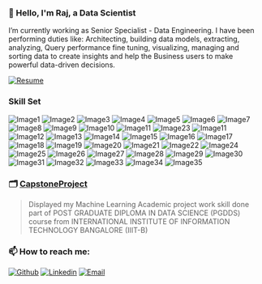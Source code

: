 ### 👋 Hello, I'm Raj, a Data Scientist

I’m currently working as Senior Specialist - Data Engineering. I have been performing duties like: Architecting, building data models, extracting, analyzing, Query performance fine tuning, visualizing, managing and sorting data to create insights and help the Business users to make powerful data-driven decisions.

[![Resume](https://img.shields.io/badge/-Resume-1A5C71?style=for-the-badge&logo=adobe&logoWidth=40&labelColor=C6CB00&link=https://github.com/raparama/raparama/blob/main/Rajasekaran_Paramasivam_DS.pdf)](https://github.com/raparama/raparama/blob/main/Rajasekaran_Paramasivam_DS.pdf)

### Skill Set

![Image1](https://img.shields.io/badge/PYTHON-1A5C71?style=flat-square)
![Image2](https://img.shields.io/badge/MATPLOTLIB-1A5C71?style=flat-square)
![Image3](https://img.shields.io/badge/PANDAS-1A5C71?style=flat-square)
![Image4](https://img.shields.io/badge/NUMPY-1A5C71?style=flat-square)
![Image5](https://img.shields.io/badge/SEABORN-1A5C71?style=flat-square)
![Image6](https://img.shields.io/badge/STATSMODELS-1A5C71?style=flat-square)
![Image7](https://img.shields.io/badge/SKLEARN-1A5C71?style=flat-square)
![Image8](https://img.shields.io/badge/SCIPY-1A5C71?style=flat-square)
![Image9](https://img.shields.io/badge/DATABRICKS-1A5C71?style=flat-square)
![Image10](https://img.shields.io/badge/CASSANDRA-1A5C71?style=flat-square)
![Image11](https://img.shields.io/badge/APACHESPARK-1A5C71?style=flat-square)
![Image23](https://img.shields.io/badge/DB2-1A5C71?style=flat-square)
![Image11](https://img.shields.io/badge/APACHEHADOOP-1A5C71?style=flat-square)
![Image12](https://img.shields.io/badge/SQOOP-1A5C71?style=flat-square)
![Image13](https://img.shields.io/badge/HIVE-1A5C71?style=flat-square)
![Image14](https://img.shields.io/badge/HUE-1A5C71?style=flat-square)
![Image15](https://img.shields.io/badge/HBASE-1A5C71?style=flat-square)
![Image16](https://img.shields.io/badge/MAPREDUCE-1A5C71?style=flat-square)
![Image17](https://img.shields.io/badge/NEO4j-1A5C71?style=flat-square)
![Image18](https://img.shields.io/badge/ORACLE-1A5C71?style=flat-square)
![Image19](https://img.shields.io/badge/MSSQLServer-1A5C71?style=flat-square)
![Image20](https://img.shields.io/badge/SSIS-1A5C71?style=flat-square)
![Image21](https://img.shields.io/badge/SSRS-1A5C71?style=flat-square) 
![Image22](https://img.shields.io/badge/TERADATA-1A5C71?style=flat-square)
![Image24](https://img.shields.io/badge/NETEZZA-1A5C71?style=flat-square)
![Image25](https://img.shields.io/badge/MYSQL-1A5C71?style=flat-square)
![Image26](https://img.shields.io/badge/MICROSTRATEGY-1A5C71?style=flat-square)
![Image27](https://img.shields.io/badge/TABLEAU-1A5C71?style=flat-square)
![Image28](https://img.shields.io/badge/POWERBI-1A5C71?style=flat-square)
![Image29](https://img.shields.io/badge/ARCADIADATAANALYSIS-1A5C71?style=flat-square)
![Image30](https://img.shields.io/badge/GITHUB-1A5C71?style=flat-square)
![Image31](https://img.shields.io/badge/JIRA-1A5C71?style=flat-square)
![Image32](https://img.shields.io/badge/SCRUM-1A5C71?style=flat-square)
![Image33](https://img.shields.io/badge/JUPYTER-1A5C71?style=flat-square)
![Image34](https://img.shields.io/badge/EXCEL-1A5C71?style=flat-square)
![Image35](https://img.shields.io/badge/PYSPARK-1A5C71?style=flat-square)


### 🗂 [CapstoneProject](https://github.com/raparama/CapstoneProject)
> Displayed my Machine Learning Academic project work skill done part of POST GRADUATE DIPLOMA IN DATA SCIENCE (PGDDS) course from INTERNATIONAL INSTITUTE OF INFORMATION TECHNOLOGY BANGALORE (IIIT-B)

### 📫 How to reach me:

[![Github](https://img.shields.io/badge/-github-1A5C71?style=for-the-badge&logo=github&logoWidth=40&link=https://github.com/raparama&labelColor=C6CB00)](https://github.com/raparama)
[![Linkedin](https://img.shields.io/badge/-LinkedIn-1A5C71?style=for-the-badge&logo=Linkedin&logoWidth=40&labelColor=C6CB00&link=https://www.linkedin.com/in/rparama/)](https://www.linkedin.com/in/rparama/)
[![Email](https://img.shields.io/badge/-rajasekaran@rparama.com-1A5C71?style=for-the-badge&logo=gmail&logoWidth=40&link=mailto:rajasekaran@rparama.com&labelColor=C6CB00)](mailto:rajasekaran@rparama.com)


<!--
**raparama/raparama** is a ✨ _special_ ✨ repository because its `README.md` (this file) appears on your GitHub profile.




Here are some ideas to get you started:



- 👯 I’m looking to collaborate on ...
- 🤔 I’m looking for help with ...
- 💬 Ask me about ...
- 📫 How to reach me: ...
- 😄 Pronouns: ...
- ⚡ Fun fact: ...

[![Linkedin Badge](https://img.shields.io/badge/-linkedin-0B66C2?style=plastic&logo=Linkedin&logoColor=white&link=https://www.linkedin.com/in/rparama/)] (https://www.linkedin.com/in/rparama/) 


https://img.shields.io/badge/-github-1A5C71?style=for-the-badge&logo=github&logoWidth&=40&link=https://github.com/raparama&labelColor=C6CB00
https://img.shields.io/badge/-Downlaod%20Resume-1A5C71?style=for-the-badge&logo=adobe&logoWidth&=40&link=https://github.com/raparama&labelColor=C6CB00
https://img.shields.io/badge/-rajasekaran@rparama.com-1A5C71?style=for-the-badge&logo=gmail&logoWidth&=40&link=mailto:rajasekaran@rparama.com&labelColor=C6CB00
https://img.shields.io/badge/-rajasekaran@rparama.com-1A5C71?style=for-the-badge&logo=mega&logoWidth&=40&link=mailto:rajasekaran@rparama.com&labelColor=C6CB00

-->




